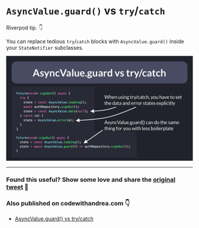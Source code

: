 # `AsyncValue.guard()` vs `try`/`catch`

Riverpod tip. 👇

You can replace tedious `try`/`catch` blocks with `AsyncValue.guard()` inside your `StateNotifier` subclasses.

![](044-async-value-vs-try-catch.png)

---

### Found this useful? Show some love and share the [original tweet](https://twitter.com/biz84/status/1516299097594028035) 🙏

### Also published on codewithandrea.com 👇

- [AsyncValue.guard() vs try/catch](https://codewithandrea.com/tips/async-value-guard-try-catch/)